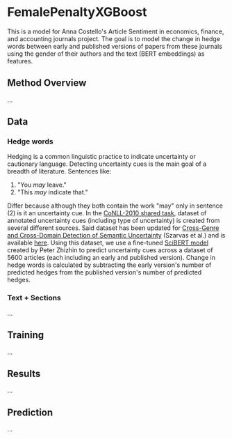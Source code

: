 # FemalePenaltyXGBoost
This is a model for Anna Costello's Article Sentiment in economics, finance, and accounting journals project. The goal is to model the change in hedge words between early and published versions of papers from these journals using the gender of their authors and the text (BERT embeddings) as features. 
## Method Overview
...
## Data
### Hedge words
Hedging is a common linguistic practice to indicate uncertainty or cautionary language. Detecting uncertainty cues is the main goal of a breadth of literature. Sentences like:
1. "You *may* leave."
2. "This *may* indicate that."

Differ because although they both contain the work "may" only in sentence (2) is it an uncertainty cue. In the [CoNLL-2010 shared task](https://aclanthology.org/W10-3001.pdf), dataset of annotated uncertainty cues (including type of uncertainty) is created from several different sources. Said dataset has been updated for [Cross-Genre and Cross-Domain Detection of Semantic Uncertainty](https://www.mitpressjournals.org/doi/pdf/10.1162/COLI_a_00098) (Szarvas et al.) and is available [here](https://rgai.sed.hu/file/139). Using this dataset, we use a fine-tuned [SciBERT model](https://github.com/PeterZhizhin/BERTUncertaintyDetection) created by Peter Zhizhin to predict uncertainty cues across a dataset of 5600 articles (each including an early and published version). Change in hedge words is calculated by subtracting the early version's number of predicted hedges from the published version's number of predicted hedges.
### Text + Sections
...
## Training
...
## Results
...
## Prediction
...
